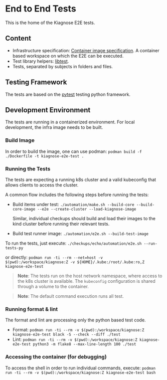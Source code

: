 # End to End Tests

This is the home of the Kiagnose E2E tests.

## Content
- Infrastructure specification: [Container image specification](./infra/Dockerfile).
  A container based workspace on which the E2E can be executed.
- Test library helpers: [libtest](./libtest).
- Tests, separated by subjects in folders and files.

## Testing Framework

The tests are based on the [pytest](https://pytest.org/) testing python
framework.

## Development Environment

The tests are running in a containerized environment.
For local development, the infra image needs to be built.

### Build Image
In order to build the image, one can use podman:
`podman build -f ./Dockerfile -t kiagnose-e2e-test .`

### Running the Tests
The tests are expecting a running k8s cluster and a valid kubeconfig that allows
clients to access the cluster.

A common flow includes the following steps before running the tests:
- Build items under test:
  `./automation/make.sh --build-core --build-core-image --e2e --create-cluster --load-kiagnose-image`

  Similar, individual checkups should build and load their images to the kind cluster
  before running their relevant tests.
- Build test runner image:
  `./automation/e2e.sh --build-test-image`

To run the tests, just execute:
`./checkups/echo/automation/e2e.sh --run-tests-py`

or directly:
`podman run -ti --rm --net=host -v $(pwd):/workspace/kiagnose:Z -v ${HOME}/.kube:/root/.kube:ro,Z kiagnose-e2e-test`

> **Note**: The tests run on the host network namespace, where access to the k8s cluster is available.
> The `kubeconfig` configuration is shared through a volume to the container.

> **Note**: The default command execution runs all test.

### Running format & lint
The format and lint are processing only the python based test code.

- Format:
  `podman run -ti --rm -v $(pwd):/workspace/kiagnose:Z kiagnose-e2e-test black -S --check --diff ./test`
- Lint:
  `podman run -ti --rm -v $(pwd):/workspace/kiagnose:Z kiagnose-e2e-test python3 -m flake8 --max-line-length 100 ./test`


### Accessing the container (for debugging)
To access the shell in order to run individual commands, execute:
`podman run -ti --rm -v $(pwd):/workspace/kiagnose:Z kiagnose-e2e-test bash`
